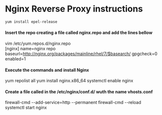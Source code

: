 # Nginx Reverse Proxy instructions

```sh
yum install epel-release
```
#### Insert the repo creating a file called nginx.repo and add the lines bellow

vim /etc/yum.repos.d/nginx.repo <br>
[nginx] 
name=nginx repo
baseurl=http://nginx.org/packages/mainline/rhel/7/$basearch/ 
gpgcheck=0 
enabled=1 
    
#### Execute the commands and install Nginx

yum repolist all 
yum install nginx.x86_64 
systemctl enable nginx 

#### Create a file called in the /etc/nginx/conf.d/ wuth the name vhosts.conf 

firewall-cmd --add-service=http --permanent 
firewall-cmd --reload 
systemctl start nginx 
```

